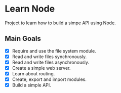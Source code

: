 # Learn Node

Project to learn how to build a simpe API using Node.

## Main Goals

- [x] Require and use the file system module.
- [x] Read and write files synchronously.
- [x] Read and write files asynchronously.
- [x] Create a simple web server.
- [x] Learn about routing.
- [x] Create, export and import modules.
- [x] Build a simple API.
